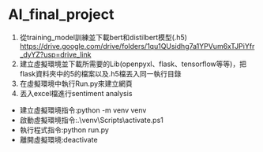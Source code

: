 # AI_final_project

1. 從training_model訓練並下載bert和distilbert模型(.h5)
   https://drive.google.com/drive/folders/1qu1QUsidhg7a1YPVum6xTJPiYfr_dyYZ?usp=drive_link
3. 建立虛擬環境並下載所需要的Lib(openpyxl、flask、tensorflow等等)，把flask資料夾中的5的檔案以及.h5檔丟入同一執行目錄
4. 在虛擬環境中執行Run.py來建立網頁
5. 丟入excel檔進行sentiment analysis

- 建立虛擬環境指令:python -m venv venv
- 啟動虛擬環境指令:.\venv\Scripts\activate.ps1
- 執行程式指令:python run.py
- 離開虛擬環境:deactivate
